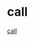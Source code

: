 # call

[call](https://developer.mozilla.org/en-US/docs/Web/JavaScript/Reference/Global_Objects/Function/call)

